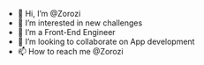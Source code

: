 - 👋 Hi, I’m @Zorozi
- 👀 I’m interested in new challenges
- 🌱 I’m a Front-End Engineer
- 💞️ I’m looking to collaborate on App development
- 📫 How to reach me @Zorozi

<!---
Zorozi/Zorozi is a ✨ special ✨ repository because its `README.md` (this file) appears on your GitHub profile.
You can click the Preview link to take a look at your changes.
--->
